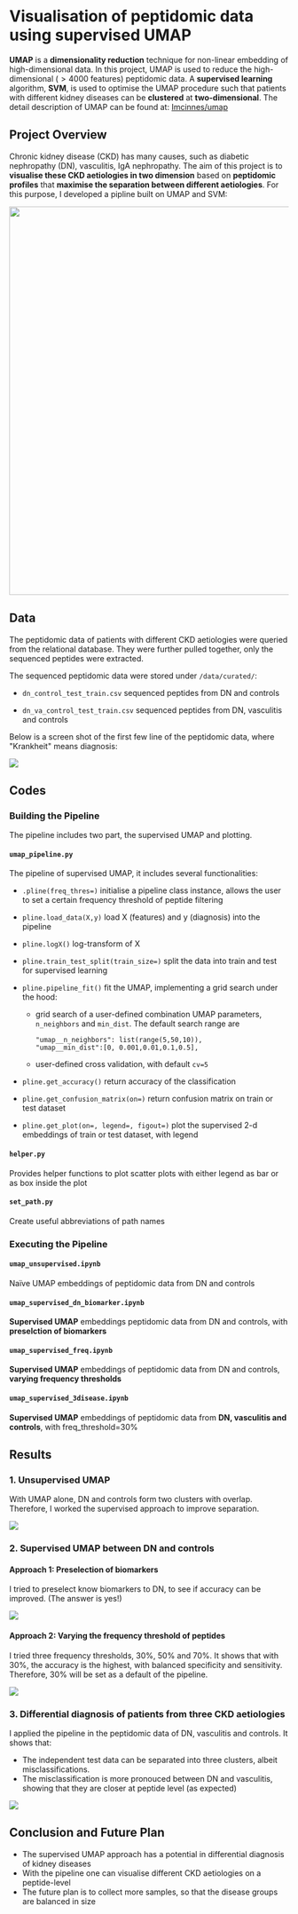 # Visualisation of peptidomic data using supervised UMAP

**UMAP** is a **dimensionality reduction** technique for non-linear embedding of high-dimensional data. In this project, UMAP is used to reduce the high-dimensional ($>4000$ features) peptidomic data. A **supervised learning** algorithm, **SVM**, is used to optimise the UMAP procedure such that patients with different kidney diseases can be **clustered** at **two-dimensional**. The detail description of UMAP can be found at: [Imcinnes/umap](https://github.com/lmcinnes/umap)

## Project Overview

Chronic kidney disease (CKD) has many causes, such as diabetic nephropathy (DN), vasculitis, IgA nephropathy. The aim of this project is to **visualise these CKD aetiologies in two dimension** based on **peptidomic profiles** that **maximise the separation between different aetiologies**. For this purpose, I developed a pipline built on UMAP and SVM:

<img src="figures/pipeline_overview.png" width="700">

## Data

The peptidomic data of patients with different CKD aetiologies were queried from the relational database. They were further pulled together, only the sequenced peptides were extracted. 

The sequenced peptidomic data were stored under `/data/curated/`:

* `dn_control_test_train.csv` sequenced peptides from DN and controls

* `dn_va_control_test_train.csv` sequenced peptides from DN, vasculitis and controls

Below is a screen shot of the first few line of the peptidomic data, where "Krankheit" means diagnosis:

![](data/curated/data2.png)

## Codes

### Building the Pipeline

The pipeline includes two part, the supervised UMAP and plotting.

#### `umap_pipeline.py`

The pipeline of supervised UMAP, it includes several functionalities:

* `.pline(freq_thres=)` initialise a pipeline class instance, allows the user to set a certain frequency threshold of peptide filtering

* `pline.load_data(X,y)` load X (features) and y (diagnosis) into the pipeline

* `pline.logX()` log-transform of X

* `pline.train_test_split(train_size=)` split the data into train and test for supervised learning

* `pline.pipeline_fit()` fit the UMAP, implementing a grid search under the hood:

	* grid search of a user-defined combination UMAP parameters, `n_neighbors` and  `min_dist`. The default search range are 

		```
		"umap__n_neighbors": list(range(5,50,10)),
		"umap__min_dist":[0, 0.001,0.01,0.1,0.5],
		```

	* user-defined cross validation, with default `cv=5`

* `pline.get_accuracy()` return accuracy of the classification

* `pline.get_confusion_matrix(on=)` return confusion matrix on train or test dataset

* `pline.get_plot(on=, legend=, figout=)` plot the supervised 2-d embeddings of train or test dataset, with legend

#### `helper.py`

Provides helper functions to plot scatter plots with either legend as bar or as box inside the plot

#### `set_path.py`

Create useful abbreviations of path names

### Executing the Pipeline

#### `umap_unsupervised.ipynb`

Naïve UMAP embeddings of peptidomic data from DN and controls

#### `umap_supervised_dn_biomarker.ipynb` 

**Supervised UMAP** embeddings peptidomic data from DN and controls, with **preselction of biomarkers**

#### `umap_supervised_freq.ipynb` 

**Supervised UMAP** embeddings of peptidomic data from DN and controls, **varying frequency thresholds**

#### `umap_supervised_3disease.ipynb` 

**Supervised UMAP** embeddings of peptidomic data from **DN, vasculitis and controls**, with freq_threshold=30%

## Results

### 1. Unsupervised UMAP

With UMAP alone, DN and controls form two clusters with overlap. Therefore, I worked the supervised approach to improve separation.

![](figures/unsupervised_1.png)

### 2. Supervised UMAP between DN and controls

#### Approach 1: Preselection of biomarkers

I tried to preselect know biomarkers to DN, to see if accuracy can be improved. (The answer is yes!)

![](figures/supervised_dn_dnbiomarker.png)

#### Approach 2: Varying the frequency threshold of peptides

I tried three frequency thresholds, 30%​, 50% and 70%. It shows that with 30%, the accuracy is the highest, with balanced specificity and sensitivity. Therefore, 30% will be set as a default of the pipeline.

![](figures/pipeline_freq.png)

### 3. Differential diagnosis of patients from **three** CKD aetiologies

I applied the pipeline in the peptidomic data of DN, vasculitis and controls. It shows that:

* The independent test data can be separated into three clusters, albeit misclassifications. 
* The misclassification is more pronouced between DN and vasculitis, showing that they are closer at peptide level (as expected)

![](figures/pipeline_3diseases.png)

## Conclusion and Future Plan

* The supervised UMAP approach has a potential in differential diagnosis of kidney diseases
* With the pipeline one can visualise different CKD aetiologies on a peptide-level
* The future plan is to collect more samples, so that the disease groups are balanced in size